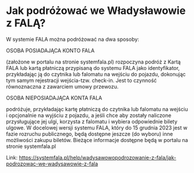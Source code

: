 # Jak podróżować we Władysławowie z FALĄ?


W systemie FALA można podróżować na dwa sposoby:


OSOBA POSIADAJĄCA KONTO FALA


(założone w portalu na stronie systemfala.pl) rozpoczyna podróż z Kartą FALA lub kartą płatniczą przypisaną do systemu FALA jako identyfikator, przykładając ją do czytnika lub falomatu na wejściu do pojazdu, dokonując tym samym rejestracji wejścia\-tzw. check\-in. Jest to czynność równoznaczna z zawarciem umowy przewozu.


OSOBA NIEPOSIADAJĄCA KONTA FALA


podróżuje, przykładając kartę płatniczą do czytnika lub falomatu na wejściu i opcjonalnie na wyjściu z pojazdu, a jeśli chce aby zostały naliczone przysługujące jej ulgi, korzysta z falomatu i wybiera odpowiednie bilety ulgowe. W docelowej wersji systemu FALA, który do 15 grudnia 2023 jest w fazie rozruchu publicznego, będą dostępne jeszcze (do wyboru) inne możliwości zakupu biletów. Bieżące informacje dostępne będą w portalu na stronie systemfala.pl




Link: https://systemfala.pl/help/wadysawowopodrozowanie-z-fala/jak-podrozowac-we-wadysawowie-z-fala
